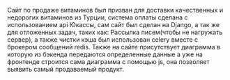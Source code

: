 Сайт по продаже витаминов был призван для доставки качественных и недорогих витаминов из Турции, система оплаты сделана с использованием api Юкассы, сам сайт был сделан на Django, а так же для отложенных задач, таких как: Рассылка писем(чтобы не нагружать сервер), а также чистки кэша был использован celery вместе с брокером сообщений redis. Также на сайте присутствует диаграмма в которую из бэкенда передаются определенные данные а уже на фронтенде строится сама диаграмма с помощью js, она  позволяет выявить самый продаваемый продукт.
